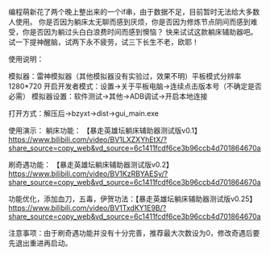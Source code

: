 编程萌新花了两个晚上整出来的一个if串，由于数据不足，目前暂时无法给大多数人使用。
你是否因为躺床太无聊而感到厌烦，你是否因为修炼节点阴间而感到难受，你是否因为躺过头白白浪费时间而感到懊恼？
快来试试这款躺床辅助器吧。试一下提神醒脑，试两下永不疲劳，试三下长生不老，欧耶！

使用说明：

模拟器：雷神模拟器（其他模拟器没有实验过，效果不明）平板模式分辨率1280*720
开启开发者模式：设置->关于平板电脑->连续点击版本号（不确定是否必需）
模拟器设置：软件测试->其他->ADB调试->开启本地连接

打开方式：解压后->bzyxt->dist->gui_main.exe

使用演示：
躺床功能：   【暴走英雄坛躺床辅助器测试版v0.1】 https://www.bilibili.com/video/BV1LXZXYhEtX/?share_source=copy_web&vd_source=6c1411fcdf6ce3b96ccb4d701864670a

刷奇遇功能： 【暴走英雄坛躺床辅助器测试版v0.2】 https://www.bilibili.com/video/BV1KzRBYAESy/?share_source=copy_web&vd_source=6c1411fcdf6ce3b96ccb4d701864670a

功能优化，添加血刀，五毒，伊贺功法：【暴走英雄坛躺床辅助器测试版v0.25】 https://www.bilibili.com/video/BV1TxdKY1E9B/?share_source=copy_web&vd_source=6c1411fcdf6ce3b96ccb4d701864670a



注意事项：由于刷奇遇功能并没有十分完善，推荐最大次数设为0，修改奇遇后要先退出重进再启动。
